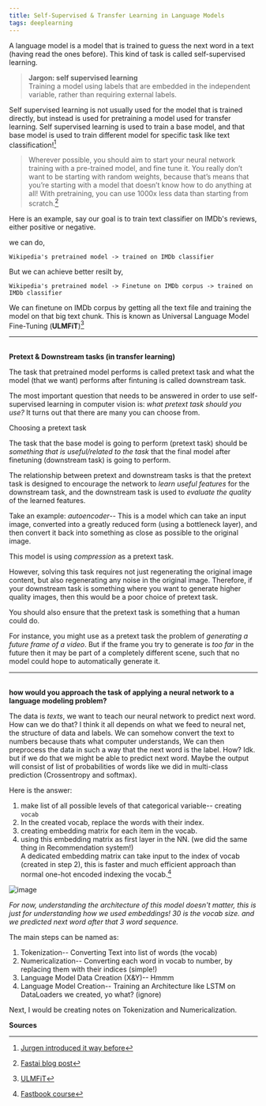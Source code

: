 ```yaml
---
title: Self-Supervised & Transfer Learning in Language Models
tags: deeplearning
---
```


A language model is a model that is trained to guess the next word in a text (having read the ones before). This kind of task is called self-supervised learning.

> **Jargon: self supervised learning** <br /> Training a model using labels that are embedded in the independent variable, rather than requiring external labels.

Self supervised learning is not usually used for the model that is trained directly, but instead is used for pretraining a model used for transfer learning. Self supervised learning is used to train a base model, and that base model is used to train different model for specific task like text classification![^2]

> Wherever possible, you should aim to start your neural network training with a pre-trained model, and fine tune it. You really don’t want to be starting with random weights, because that’s means that you’re starting with a model that doesn’t know how to do anything at all! With pretraining, you can use 1000x less data than starting from scratch.[^1]

Here is an example, say our goal is to train text classifier on IMDb's reviews, either positive or negative.

we can do,

`Wikipedia's pretrained model -> trained on IMDb classifier`

But we can achieve better resilt by,

`Wikipedia's pretrained model -> Finetune on IMDb corpus -> trained on IMDb classifier`

We can finetune on IMDb corpus by getting all the text file and training the model on that big text chunk. This is known as Universal Language Model Fine-Tuning (**ULMFiT**)[^4]

-----------
<br/> **Pretext & Downstream tasks (in transfer learning)**

The task that pretrained model performs is called pretext task and what the model (that we want) performs after fintuning is called downstream task.

The most important question that needs to be answered in order to use self-supervised learning in computer vision is: *what pretext task should you use?* It turns out that there are many you can choose from.

Choosing a pretext task

The task that the base model is going to perform (pretext task) should be *something that is useful/related to the task* that the final model after finetuning (downstream task) is going to perform. 

The relationship between pretext and downstream tasks is that the pretext task is designed to encourage the network to *learn useful features* for the downstream task, and the downstream task is used to *evaluate the quality* of the learned features.

Take an example: *autoencoder*-- This is a model which can take an input image, converted into a greatly reduced form (using a bottleneck layer), and then convert it back into something as close as possible to the original image.

This model is using *compression* as a pretext task.

However, solving this task requires not just regenerating the original image content, but also regenerating any noise in the original image. Therefore, if your downstream task is something where you want to generate higher quality images, then this would be a poor choice of pretext task.

You should also ensure that the pretext task is something that a human could do. 

For instance, you might use as a pretext task the problem of *generating a future frame of a video*. But if the frame you try to generate is *too far* in the future then it may be part of a completely different scene, such that no model could hope to automatically generate it.

-----------------
<br/> **how would you approach the task of applying a neural network to a language modeling problem?**

The data is *texts*, we want to teach our neural network to predict next word. How can we do that? I think it all depends on what we feed to neural net, the structure of data and labels. We can somehow convert the text to numbers because thats what computer understands, We can then preprocess the data in such a way that the next word is the label. How? Idk. but if we do that we might be able to predict next word. Maybe the output will consist of list of probabilities of words like we did in multi-class prediction (Crossentropy and softmax).

Here is the answer:

1. make list of all possible levels of that categorical variable-- creating `vocab`
2. In the created vocab, replace the words with their index.
3. creating embedding matrix for each item in the vocab.
4. using this embedding matrix as first layer in the NN. (we did the same thing in Recommendation system!) <br/>
    A dedicated embedding matrix can take input to the index of vocab (created in step 2), this is faster and much efficient approach than normal one-hot encoded indexing the vocab.[^3]


![image](https://github.com/akash5100/blog/assets/53405133/be06002d-a485-410c-912b-e3f5c73feb62)

*For now, understanding the architecture of this model doesn't matter, this is just for understanding how we used embeddings! 30 is the vocab size. and we predicted next word after that 3 word sequence.*

The main steps can be named as:
1. Tokenization-- Converting Text into list of words (the vocab)
2. Numericalization-- Converting each word in vocab to number, by replacing them with their indices (simple!)
3. Language Model Data Creation (X&Y)-- Hmmm
4. Language Model Creation-- Training an Architecture like LSTM on DataLoaders we created, yo what? (ignore)

Next, I would be creating notes on Tokenization and Numericalization.


**Sources**

[^1]: [Fastai blog post](https://www.fast.ai/posts/2020-01-13-self_supervised.html)
[^2]: [Jurgen introduced it way before](https://people.idsia.ch/~juergen/FKI-126-90_(revised)bw_ocr.pdf)
[^3]: [Fastbook course](https://github.com/fastai/fastbook/blob/master/10_nlp.ipynb)
[^4]: [ULMFiT](https://arxiv.org/abs/1801.06146)